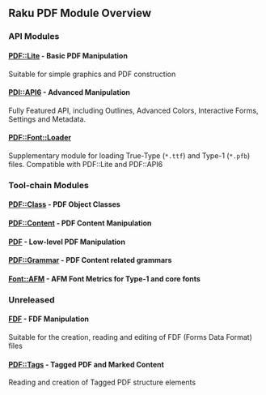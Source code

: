 Raku PDF Module Overview
----

### API Modules

#### [PDF::Lite](https://pdf-raku.github.io/PDF-Lite-raku/) - Basic PDF Manipulation

Suitable for simple graphics and PDF construction

#### [PDI::API6](https://pdf-raku.github.io/PDF-API6/) - Advanced Manipulation

Fully Featured API, including Outlines, Advanced Colors, Interactive Forms, Settings and Metadata.

#### [PDF::Font::Loader](https://pdf-raku.github.io/PDF-Font-Loader-raku/)

Supplementary module for loading True-Type (`*.ttf`) and Type-1 (`*.pfb`) files. Compatible with PDF::Lite
and PDF::API6

### Tool-chain Modules

#### [PDF::Class](https://pdf-raku.github.io/PDF-Class-raku/) - PDF Object Classes
#### [PDF::Content](https://pdf-raku.github.io/PDF-Content-raku/) - PDF Content Manipulation
#### [PDF](https://pdf-raku.github.io/PDF-raku/) - Low-level PDF Manipulation
#### [PDF::Grammar](https://pdf-raku.github.io/PDF-Grammar-raku/) - PDF Content related grammars
#### [Font::AFM](https://pdf-raku.github.io/Font-AFM-raku/) - AFM Font Metrics for Type-1 and core fonts


### Unreleased

#### [FDF](https://pdf-raku.github.io/FDF-raku/) - FDF Manipulation

Suitable for the creation, reading and editing of FDF
(Forms Data Format) files

#### [PDF::Tags](https://pdf-raku.github.io/PDF-Tags-raku/) - Tagged PDF and Marked Content

Reading and creation of Tagged PDF structure elements


